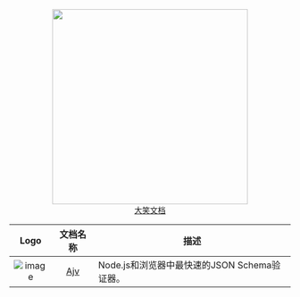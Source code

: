 
<div align="center">
    <img width="350" src="http://febeacon.com/images/febeacon_logo_2.png" /><br />
    <a href="http://febeacon.com">大笑文档</a>
</div>

| Logo | 文档名称 | 描述 |
|:---:|:---:|---|
| ![image](http://febeacon.com/ajv-docs-zh-cn/images/logo.png) | [Ajv](http://febeacon.com/ajv-docs-zh-cn/) | Node.js和浏览器中最快速的JSON Schema验证器。 |

